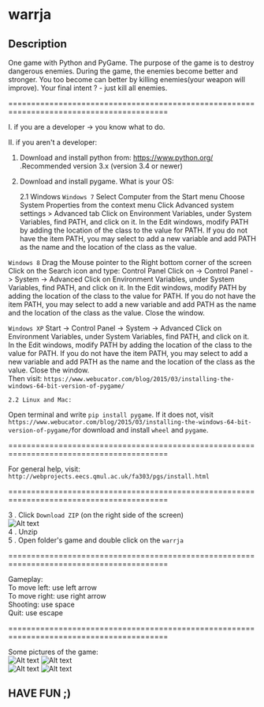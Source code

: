 warrja
======

Description
-----------

One game with Python and PyGame. The purpose of the game is to destroy dangerous enemies.
During the game, the enemies become better and stronger. You too become can better by
killing enemies(your weapon will improve).
Your final intent ? - just kill all enemies.

=========================================================================================

I. if you are a developer -> you know what to do. 

II. if you aren't a developer:  
1. Download and install python from: https://www.python.org/ .Recommended version 3.x (version 3.4 or newer)  
2. Download and install pygame. What is your OS:

     2.1 Windows
`Windows 7`
Select Computer from the Start menu
Choose System Properties from the context menu
Click Advanced system settings > Advanced tab
Click on Environment Variables, under System Variables, find PATH, and click on it.
In the Edit windows, modify PATH by adding the location of the class to the value for PATH. If you do not have the item PATH, you may select to add a new variable and add PATH as the name and the location of the class as the value.

`Windows 8`
Drag the Mouse pointer to the Right bottom corner of the screen
Click on the Search icon and type: Control Panel
Click on -> Control Panel -> System -> Advanced
Click on Environment Variables, under System Variables, find PATH, and click on it.
In the Edit windows, modify PATH by adding the location of the class to the value for PATH. If you do not have the item PATH, you may select to add a new variable and add PATH as the name and the location of the class as the value.
Close the window.

`Windows XP`
Start -> Control Panel -> System -> Advanced
Click on Environment Variables, under System Variables, find PATH, and click on it.
In the Edit windows, modify PATH by adding the location of the class to the value for PATH. If you do not have the item PATH, you may select to add a new variable and add PATH as the name and the location of the class as the value.
Close the window.  
Then visit: `https://www.webucator.com/blog/2015/03/installing-the-windows-64-bit-version-of-pygame/`  

    2.2 Linux and Mac: 
Open terminal and write `pip install pygame`. If it does not, visit `https://www.webucator.com/blog/2015/03/installing-the-windows-64-bit-version-of-pygame/`for download and install `wheel` and `pygame`.

=========================================================================================

For general help, visit: `http://webprojects.eecs.qmul.ac.uk/fa303/pgs/install.html`  

=========================================================================================

3 . Click `Download ZIP` (on the right side of the screen)  
![Alt text](http://i.imgur.com/6NLMxpV.png )  
4 . Unzip  
5 . Open folder's game and double click on the `warrja`  

=========================================================================================

Gameplay:  
To move left: use left arrow  
To move right: use right arrow  
Shooting: use space  
Quit: use escape  

=========================================================================================

Some pictures of the game:  
![Alt text](http://i.imgur.com/EXkHsA6.png) ![Alt text](http://i.imgur.com/1nRZYgM.png)  
![Alt text](http://i.imgur.com/ryVoe1R.png) ![Alt text](http://i.imgur.com/A5K0c6F.png) 

HAVE FUN ;)
-----------
